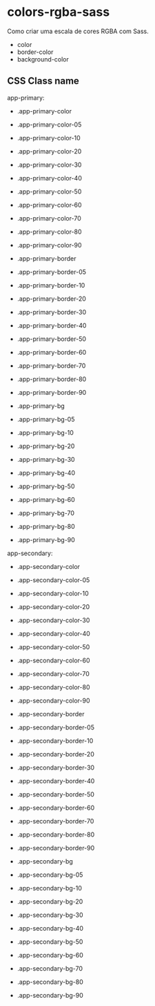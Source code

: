 # colors-rgba-sass
Como criar uma escala de cores RGBA com Sass.
  - color
  - border-color
  - background-color

## CSS Class name 

app-primary:
 - .app-primary-color  
 - .app-primary-color-05 
 - .app-primary-color-10 
 - .app-primary-color-20 
 - .app-primary-color-30 
 - .app-primary-color-40 
 - .app-primary-color-50 
 - .app-primary-color-60 
 - .app-primary-color-70 
 - .app-primary-color-80 
 - .app-primary-color-90

 - .app-primary-border   
 - .app-primary-border-05
 - .app-primary-border-10
 - .app-primary-border-20
 - .app-primary-border-30
 - .app-primary-border-40
 - .app-primary-border-50
 - .app-primary-border-60
 - .app-primary-border-70
 - .app-primary-border-80
 - .app-primary-border-90
 
 - .app-primary-bg
 - .app-primary-bg-05
 - .app-primary-bg-10
 - .app-primary-bg-20
 - .app-primary-bg-30
 - .app-primary-bg-40
 - .app-primary-bg-50
 - .app-primary-bg-60
 - .app-primary-bg-70
 - .app-primary-bg-80
 - .app-primary-bg-90

app-secondary:
 - .app-secondary-color   
 - .app-secondary-color-05
 - .app-secondary-color-10
 - .app-secondary-color-20
 - .app-secondary-color-30
 - .app-secondary-color-40
 - .app-secondary-color-50
 - .app-secondary-color-60
 - .app-secondary-color-70
 - .app-secondary-color-80
 - .app-secondary-color-90

 - .app-secondary-border
 - .app-secondary-border-05 
 - .app-secondary-border-10 
 - .app-secondary-border-20 
 - .app-secondary-border-30 
 - .app-secondary-border-40 
 - .app-secondary-border-50 
 - .app-secondary-border-60 
 - .app-secondary-border-70 
 - .app-secondary-border-80 
 - .app-secondary-border-90 

 - .app-secondary-bg
 - .app-secondary-bg-05
 - .app-secondary-bg-10
 - .app-secondary-bg-20
 - .app-secondary-bg-30
 - .app-secondary-bg-40
 - .app-secondary-bg-50
 - .app-secondary-bg-60
 - .app-secondary-bg-70
 - .app-secondary-bg-80
 - .app-secondary-bg-90
